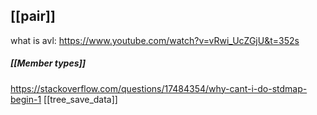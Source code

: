 
## [[pair]]

what is avl:
https://www.youtube.com/watch?v=vRwi_UcZGjU&t=352s

##### [[Member types]]
https://stackoverflow.com/questions/17484354/why-cant-i-do-stdmap-begin-1
[[tree_save_data]]